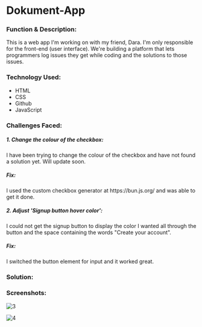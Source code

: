 # Dokument-App

<h3>Function & Description:</h3>
This is a web app I'm working on with my friend, Dara. I'm only responsible for the front-end (user interface).
We're building a platform that lets programmers log issues they get while coding and the solutions to those issues.


<h3>Technology Used:</h3>
<ul>
  <li>HTML</li>
  <li>CSS</li>
  <li>Github</li>
  <li>JavaScript</li>
</ul>

<h3>Challenges Faced:</h3>
 <h5> 1. Change the colour of the checkbox:</h5>
 I have been trying to change the colour of the checkbox and have not found a solution yet. Will update soon.
 <h5>Fix:</h5>
 I used the custom checkbox generator at https://bun.js.org/ and was able to get it done.
 
 <h5> 2. Adjust 'Signup button hover color':</h5>
 I could not get the signup button to display the color I wanted all through the button and the space containing the words "Create your account".
 <h5>Fix:</h5>
 I switched the button element for input and it worked great.

<h3>Solution:</h3>

<h3>Screenshots:</h3>

![3](https://user-images.githubusercontent.com/40691059/81982043-134f2180-9629-11ea-9162-704f9927a08a.PNG)

![4](https://user-images.githubusercontent.com/40691059/81982063-1a762f80-9629-11ea-8b1a-9216ca47ff3f.PNG)


